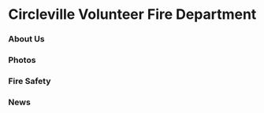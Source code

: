 <!DOCTYPE html>
<h1> Circleville Volunteer Fire Department</h1>
    <h3>About Us</h3>
   <h3>Photos</h3>
   <h3>Fire Safety</h3>
   <h3>News</h3>
  </body>
</html>
